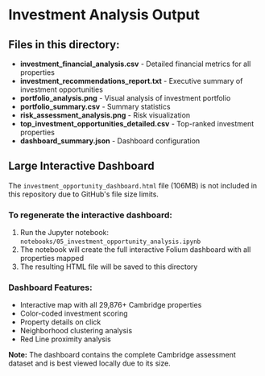 # Investment Analysis Output

## Files in this directory:

- **investment_financial_analysis.csv** - Detailed financial metrics for all properties
- **investment_recommendations_report.txt** - Executive summary of investment opportunities
- **portfolio_analysis.png** - Visual analysis of investment portfolio
- **portfolio_summary.csv** - Summary statistics
- **risk_assessment_analysis.png** - Risk visualization
- **top_investment_opportunities_detailed.csv** - Top-ranked investment properties
- **dashboard_summary.json** - Dashboard configuration

## Large Interactive Dashboard

The `investment_opportunity_dashboard.html` file (106MB) is not included in this repository due to GitHub's file size limits.

### To regenerate the interactive dashboard:

1. Run the Jupyter notebook: `notebooks/05_investment_opportunity_analysis.ipynb`
2. The notebook will create the full interactive Folium dashboard with all properties mapped
3. The resulting HTML file will be saved to this directory

### Dashboard Features:
- Interactive map with all 29,876+ Cambridge properties
- Color-coded investment scoring
- Property details on click
- Neighborhood clustering analysis
- Red Line proximity analysis

**Note:** The dashboard contains the complete Cambridge assessment dataset and is best viewed locally due to its size.